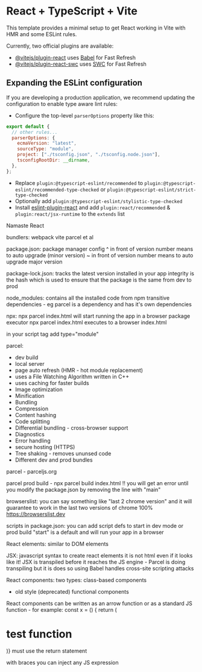 # React + TypeScript + Vite

This template provides a minimal setup to get React working in Vite with HMR and some ESLint rules.

Currently, two official plugins are available:

- [@vitejs/plugin-react](https://github.com/vitejs/vite-plugin-react/blob/main/packages/plugin-react/README.md) uses [Babel](https://babeljs.io/) for Fast Refresh
- [@vitejs/plugin-react-swc](https://github.com/vitejs/vite-plugin-react-swc) uses [SWC](https://swc.rs/) for Fast Refresh

## Expanding the ESLint configuration

If you are developing a production application, we recommend updating the configuration to enable type aware lint rules:

- Configure the top-level `parserOptions` property like this:

```js
export default {
  // other rules...
  parserOptions: {
    ecmaVersion: "latest",
    sourceType: "module",
    project: ["./tsconfig.json", "./tsconfig.node.json"],
    tsconfigRootDir: __dirname,
  },
};
```

- Replace `plugin:@typescript-eslint/recommended` to `plugin:@typescript-eslint/recommended-type-checked` or `plugin:@typescript-eslint/strict-type-checked`
- Optionally add `plugin:@typescript-eslint/stylistic-type-checked`
- Install [eslint-plugin-react](https://github.com/jsx-eslint/eslint-plugin-react) and add `plugin:react/recommended` & `plugin:react/jsx-runtime` to the `extends` list

Namaste React

bundlers:
webpack
vite
parcel
et al

package.json:
package manager config
^ in front of version number means to auto upgrade (minor version)
~ in front of version number means to auto upgrade major version

package-lock.json:
tracks the latest version installed in your app
integrity is the hash which is used to ensure that the package is the same from dev to prod

node_modules:
contains all the installed code from npm
transitive dependencies - eg parcel is a dependency and has it's own dependencies

npx:
npx parcel index.html will start running the app in a browser
package executor
npx parcel index.html executes to a browser index.html

in your script tag add type="module"

parcel:

- dev build
- local server
- page auto refresh (HMR - hot module replacement)
- uses a File Watching Algorithm written in C++
- uses caching for faster builds
- Image optimization
- Minification
- Bundling
- Compression
- Content hashing
- Code splitting
- Differential bundling - cross-browser support
- Diagnostics
- Error handling
- secure hosting (HTTPS)
- Tree shaking - removes ununsed code
- Different dev and prod bundles

parcel - parceljs.org

parcel prod build - npx parcel build index.html
!! you will get an error until you modify the package.json by removing the line with "main"

browserslist:
you can say something like "last 2 chrome version" and it will guarantee to work in the last two versions of chrome 100%
https://browserslist.dev

scripts in package.json:
you can add script defs to start in dev mode or prod build
"start" is a default and will run your app in a browser

React elements:
similar to DOM elements

JSX:
javascript syntax to create react elements
it is not html even if it looks like it!
JSX is transpiled before it reaches the JS engine - Parcel is doing transpiling but it is does so using Babel
handles cross-site scripting attacks

React components:
two types:
class-based components

- old style (deprecated)
  functional components

React components can be written as an arrow function or as a standard JS function - for example:
const x = () { return ( <h1>test function</h1>)}
must use the return statement

with braces you can inject any JS expression
